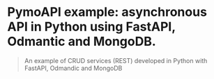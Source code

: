 # PymoAPI example: asynchronous API in Python using FastAPI, Odmantic and MongoDB. 

> An example of CRUD services (REST) developed in Python with FastAPI, Odmandic and MongoDB


